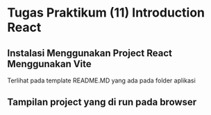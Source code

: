 # Tugas Praktikum (11) Introduction React

## Instalasi Menggunakan Project React Menggunakan Vite

Terlihat pada template README.MD yang ada pada folder aplikasi

## Tampilan project yang di run pada browser

